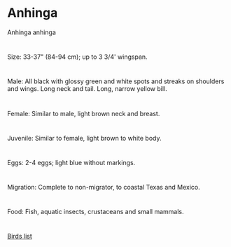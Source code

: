 # Anhinga
Anhinga anhinga
#
Size: 33-37" (84-94 cm); up to 3 3/4' wingspan.
#
Male: All black with glossy green and white spots and streaks on shoulders and wings. Long neck and tail. Long, narrow yellow bill.
#
Female: Similar to male, light brown neck and breast.
#
Juvenile: Similar to female, light brown to white body.
#
Eggs: 2-4 eggs; light blue without markings.
#
Migration: Complete to non-migrator, to coastal Texas and Mexico.
#
Food: Fish, aquatic insects, crustaceans and small mammals.
#
[Birds list](/birds/)